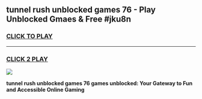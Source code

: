 
## tunnel rush unblocked games 76 - Play Unblocked Gmaes & Free #jku8n
<h3>
<a href="https://premium.freeplayer.one?title=tunnel_rush_unblocked_games_76&ref=03M">CLICK TO PLAY</a></h3>
<hr>

<h3>
<a href="https://premium.freeplayer.one?title=tunnel_rush_unblocked_games_76&ref=03M">CLICK 2 PLAY</a>
  
</h3>

<a href="https://premium.freeplayer.one?title=tunnel_rush_unblocked_games_76&ref=03M"><img src="https://clearcache.store/games.png"></a>


**tunnel rush unblocked games 76 games unblocked: Your Gateway to Fun and Accessible Online Gaming**
